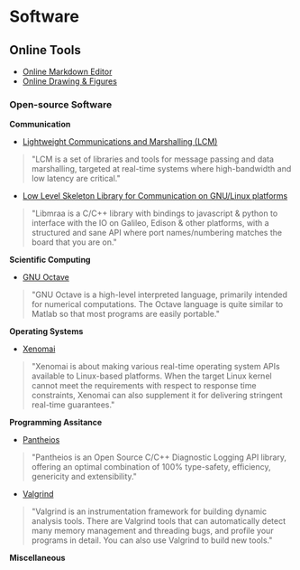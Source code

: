 # Software 

## Online Tools 

* [Online Markdown Editor](https://stackedit.io/editor)
* [Online Drawing & Figures](https://www.draw.io/)


### Open-source Software

**Communication**

* [Lightweight Communications and Marshalling (LCM)](https://lcm-proj.github.io/)
> "LCM is a set of libraries and tools for message passing and data marshalling, targeted at real-time systems where high-bandwidth and low latency are critical."

* [Low Level Skeleton Library for Communication on GNU/Linux platforms](https://github.com/intel-iot-devkit/mraa)
> "Libmraa is a C/C++ library with bindings to javascript & python to interface with the IO on Galileo, Edison & other platforms, with a structured and sane API where port names/numbering matches the board that you are on."

**Scientific Computing**

* [GNU Octave](https://www.gnu.org/software/octave/)
>"GNU Octave is a high-level interpreted language, primarily intended for numerical computations. The Octave language is quite similar to Matlab so that most programs are easily portable."

**Operating Systems**

* [Xenomai](https://xenomai.org/)
> "Xenomai is about making various real-time operating system APIs available to Linux-based platforms. When the target Linux kernel cannot meet the requirements with respect to response time constraints, Xenomai can also supplement it for delivering stringent real-time guarantees."

**Programming Assitance**

* [Pantheios](http://www.pantheios.org/)
> "Pantheios is an Open Source C/C++ Diagnostic Logging API library, offering an optimal combination of 100% type-safety, efficiency, genericity and extensibility."

* [Valgrind](http://valgrind.org)
> "Valgrind is an instrumentation framework for building dynamic analysis tools. There are Valgrind tools that can automatically detect many memory management and threading bugs, and profile your programs in detail. You can also use Valgrind to build new tools."

**Miscellaneous**





